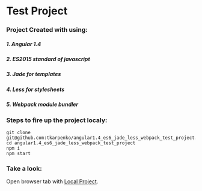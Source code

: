 # Test Project

### Project Created with using:

##### 1. Angular 1.4
##### 2. ES2015 standard of javascript
##### 3. Jade for templates 
##### 4. Less for stylesheets
##### 5. Webpack module bundler

### Steps to fire up the project localy:

```
git clone git@github.com:tkarpenko/angular1.4_es6_jade_less_webpack_test_project.git
cd angular1.4_es6_jade_less_webpack_test_project
npm i
npm start
```

### Take a look:
Open browser tab with [Local Project](http://localhost:3000/).

